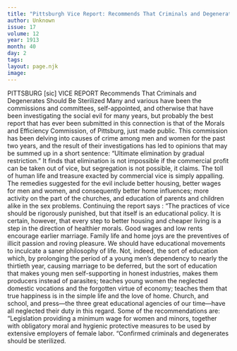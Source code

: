 ```yaml
---
title: "Pittsburgh Vice Report: Recommends That Criminals and Degenerates Be Sterilized"
author: Unknown
issue: 17
volume: 12
year: 1913
month: 40
day: 2
tags:
layout: page.njk
image:
---
```

PITTSBURG [sic] VICE REPORT    Recommends That Criminals and Degenerates Should Be Sterilized    Many and various have been the commissions and committees, self-appointed, and otherwise that have been investigating the social evil for many years, but probably the best report that has ever been submitted in this connection is that of the Morals and Efficiency Commission, of Pittsburg, just made public.    This commission has been delving into causes of crime among men and women for the past two years, and the result of their investigations has led to opinions that may be summed up in a short sentence: “Ultimate elimination by gradual restriction.” It finds that elimination is not impossible if the commercial profit can be taken out of vice, but segregation is not possible, it claims.    The toll of human life and treasure exacted by commercial vice is simply appalling. The remedies suggested for the evil include better housing, better wages for men and women, and consequently better home influences; more activity on the part of the churches, and education of parents and children alike in the sex problems. Continuing the report says :    “The practices of vice should be rigorously punished, but that itself is an educational policy. It is certain, however, that every step to better housing and cheaper living is a step in the direction of healthier morals. Good wages and low rents encourage earlier marriage. Family life and home joys are the preventives of illicit passion and roving pleasure.   We should have educational movements to inculcate a saner philosophy of life. Not, indeed, the sort of education which, by prolonging the period of a young men’s dependency to nearly the thirtieth year, causing marriage to be deferred, but the sort of education that makes young men self-supporting in honest industries, makes them producers instead of parasites; teaches young women the neglected domestic vocations and the forgotten virtue of economy; teaches them that true happiness is in the simple life and the love of home. Church, and school, and press—the three great educational agencies of our time—have all neglected their duty in this regard.    Some of the recommendations are:    “Legislation providing a minimum wage for women and minors, together with obligatory moral and hygienic protective measures to be used by extensive employers of female labor.    “Confirmed criminals and degenerates should be sterilized. 

